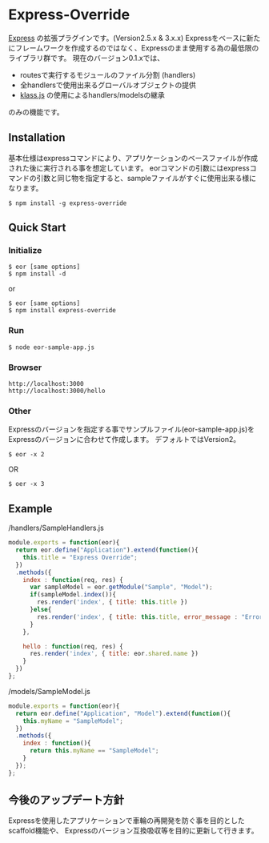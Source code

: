 # Express-Override
      
  [Express](https://github.com/visionmedia/express) の拡張プラグインです。(Version2.5.x & 3.x.x)
  Expressをベースに新たにフレームワークを作成するのではなく、Expressのまま使用する為の最低限のライブラリ群です。
  現在のバージョン0.1.xでは、

  * routesで実行するモジュールのファイル分割 (handlers)
  * 全handlersで使用出来るグローバルオブジェクトの提供
  * [klass.js](https://github.com/ded/klass) の使用によるhandlers/modelsの継承

  のみの機能です。


## Installation
  
  基本仕様はexpressコマンドにより、アプリケーションのベースファイルが作成された後に実行される事を想定しています。
  eorコマンドの引数にはexpressコマンドの引数と同じ物を指定すると、sampleファイルがすぐに使用出来る様になります。

    $ npm install -g express-override 

## Quick Start

### Initialize

  	$ eor [same options]
    $ npm install -d

  or

  	$ eor [same options]
    $ npm install express-override

### Run

	$ node eor-sample-app.js

### Browser

  	http://localhost:3000
  	http://localhost:3000/hello
  
### Other

  Expressのバージョンを指定する事でサンプルファイル(eor-sample-app.js)をExpressのバージョンに合わせて作成します。
  デフォルトではVersion2。

    $ eor -x 2

  OR

    $ oer -x 3

## Example

/handlers/SampleHandlers.js
``` js
module.exports = function(eor){
  return eor.define("Application").extend(function(){
    this.title = "Express Override";
  })
  .methods({
    index : function(req, res) {
      var sampleModel = eor.getModule("Sample", "Model");
      if(sampleModel.index()){
        res.render('index', { title: this.title })
      }else{
        res.render('index', { title: this.title, error_message : "ErrorCode => -1111"});
      }
    },

    hello : function(req, res) {
      res.render('index', { title: eor.shared.name })
    }
  })
};
```

/models/SampleModel.js
``` js
module.exports = function(eor){
  return eor.define("Application", "Model").extend(function(){
    this.myName = "SampleModel";
  })
  .methods({
    index : function(){
      return this.myName == "SampleModel";
    }
  });
};
```

## 今後のアップデート方針

  Expressを使用したアプリケーションで車輪の再開発を防ぐ事を目的としたscaffold機能や、
  Expressのバージョン互換吸収等を目的に更新して行きます。